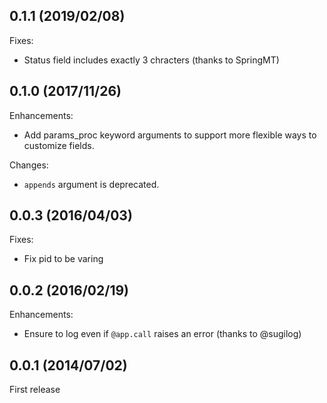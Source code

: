 ## 0.1.1  (2019/02/08)

Fixes:

* Status field includes exactly 3 chracters (thanks to SpringMT)

## 0.1.0  (2017/11/26)

Enhancements:

* Add params\_proc keyword arguments to support more flexible ways to customize fields.

Changes:

* `appends` argument is deprecated.

## 0.0.3  (2016/04/03)

Fixes:

* Fix pid to be varing

## 0.0.2  (2016/02/19)

Enhancements:

* Ensure to log even if `@app.call` raises an error (thanks to @sugilog)

## 0.0.1  (2014/07/02)

First release
